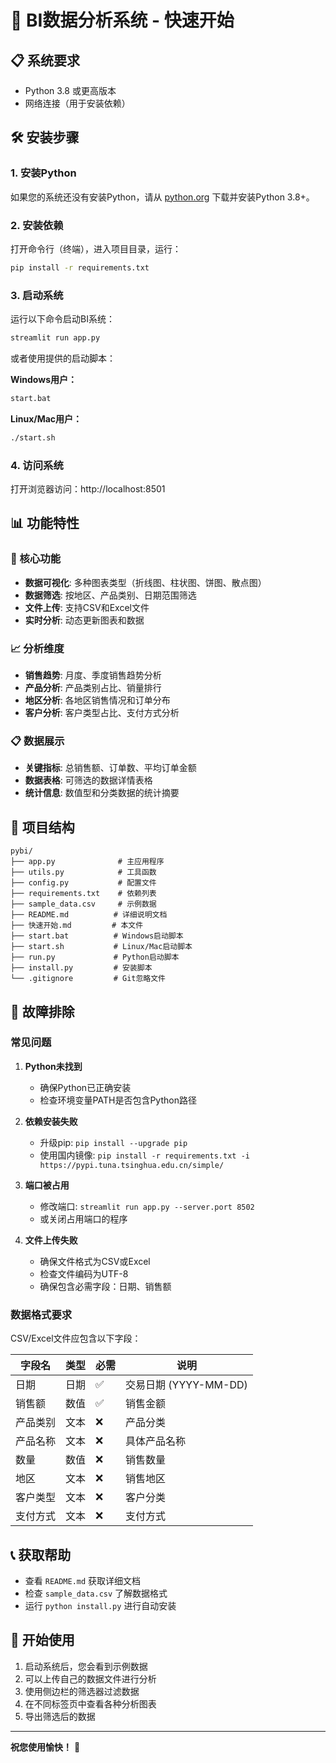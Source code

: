 # 🚀 BI数据分析系统 - 快速开始

## 📋 系统要求

- Python 3.8 或更高版本
- 网络连接（用于安装依赖）

## 🛠️ 安装步骤

### 1. 安装Python
如果您的系统还没有安装Python，请从 [python.org](https://www.python.org/downloads/) 下载并安装Python 3.8+。

### 2. 安装依赖
打开命令行（终端），进入项目目录，运行：

```bash
pip install -r requirements.txt
```

### 3. 启动系统
运行以下命令启动BI系统：

```bash
streamlit run app.py
```

或者使用提供的启动脚本：

**Windows用户：**
```bash
start.bat
```

**Linux/Mac用户：**
```bash
./start.sh
```

### 4. 访问系统
打开浏览器访问：http://localhost:8501

## 📊 功能特性

### 🎯 核心功能
- **数据可视化**: 多种图表类型（折线图、柱状图、饼图、散点图）
- **数据筛选**: 按地区、产品类别、日期范围筛选
- **文件上传**: 支持CSV和Excel文件
- **实时分析**: 动态更新图表和数据

### 📈 分析维度
- **销售趋势**: 月度、季度销售趋势分析
- **产品分析**: 产品类别占比、销量排行
- **地区分析**: 各地区销售情况和订单分布
- **客户分析**: 客户类型占比、支付方式分析

### 📋 数据展示
- **关键指标**: 总销售额、订单数、平均订单金额
- **数据表格**: 可筛选的数据详情表格
- **统计信息**: 数值型和分类数据的统计摘要

## 📁 项目结构

```
pybi/
├── app.py              # 主应用程序
├── utils.py            # 工具函数
├── config.py           # 配置文件
├── requirements.txt    # 依赖列表
├── sample_data.csv     # 示例数据
├── README.md          # 详细说明文档
├── 快速开始.md         # 本文件
├── start.bat          # Windows启动脚本
├── start.sh           # Linux/Mac启动脚本
├── run.py             # Python启动脚本
├── install.py         # 安装脚本
└── .gitignore         # Git忽略文件
```

## 🔧 故障排除

### 常见问题

1. **Python未找到**
   - 确保Python已正确安装
   - 检查环境变量PATH是否包含Python路径

2. **依赖安装失败**
   - 升级pip: `pip install --upgrade pip`
   - 使用国内镜像: `pip install -r requirements.txt -i https://pypi.tuna.tsinghua.edu.cn/simple/`

3. **端口被占用**
   - 修改端口: `streamlit run app.py --server.port 8502`
   - 或关闭占用端口的程序

4. **文件上传失败**
   - 确保文件格式为CSV或Excel
   - 检查文件编码为UTF-8
   - 确保包含必需字段：日期、销售额

### 数据格式要求

CSV/Excel文件应包含以下字段：

| 字段名 | 类型 | 必需 | 说明 |
|--------|------|------|------|
| 日期 | 日期 | ✅ | 交易日期 (YYYY-MM-DD) |
| 销售额 | 数值 | ✅ | 销售金额 |
| 产品类别 | 文本 | ❌ | 产品分类 |
| 产品名称 | 文本 | ❌ | 具体产品名称 |
| 数量 | 数值 | ❌ | 销售数量 |
| 地区 | 文本 | ❌ | 销售地区 |
| 客户类型 | 文本 | ❌ | 客户分类 |
| 支付方式 | 文本 | ❌ | 支付方式 |

## 📞 获取帮助

- 查看 `README.md` 获取详细文档
- 检查 `sample_data.csv` 了解数据格式
- 运行 `python install.py` 进行自动安装

## 🎉 开始使用

1. 启动系统后，您会看到示例数据
2. 可以上传自己的数据文件进行分析
3. 使用侧边栏的筛选器过滤数据
4. 在不同标签页中查看各种分析图表
5. 导出筛选后的数据

---

**祝您使用愉快！** 🎊 